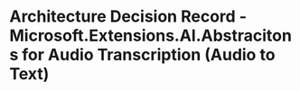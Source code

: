 # Architecture Decision Record - Microsoft.Extensions.AI.Abstracitons for Audio Transcription (Audio to Text)